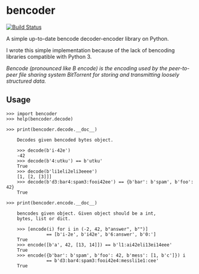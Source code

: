 bencoder
========
[![Build Status](https://travis-ci.org/utdemir/bencoder.svg?branch=master)](https://travis-ci.org/utdemir/bencoder)

A simple up-to-date bencode decoder-encoder library on Python.

I wrote this simple implementation because of the lack of bencoding libraries compatible with Python 3.

*Bencode (pronounced like B encode) is the encoding used by the peer-to-peer file sharing system BitTorrent for storing and transmitting loosely structured data.*

Usage
-----

    >>> import bencoder
    >>> help(bencoder.decode)

    >>> print(bencoder.decode.__doc__)

        Decodes given bencoded bytes object.
    
        >>> decode(b'i-42e')
        -42
        >>> decode(b'4:utku') == b'utku'
        True
        >>> decode(b'li1eli2eli3eeee')
        [1, [2, [3]]]
        >>> decode(b'd3:bar4:spam3:fooi42ee') == {b'bar': b'spam', b'foo': 42}
        True
        
    >>> print(bencoder.encode.__doc__)

        bencodes given object. Given object should be a int,
        bytes, list or dict.

        >>> [encode(i) for i in (-2, 42, b"answer", b"")]             
                   == [b'i-2e', b'i42e', b'6:answer', b'0:']
        True
        >>> encode([b'a', 42, [13, 14]]) == b'l1:ai42eli13ei14eee'
        True
        >>> encode({b'bar': b'spam', b'foo': 42, b'mess': [1, b'c']}) i
                   == b'd3:bar4:spam3:fooi42e4:messli1e1:cee'
        True

